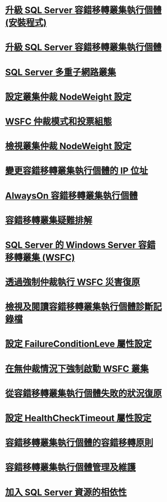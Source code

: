 # [升級 SQL Server 容錯移轉叢集執行個體 (安裝程式)](upgrade-a-sql-server-failover-cluster-instance-setup.md)
# [升級 SQL Server 容錯移轉叢集執行個體](upgrade-a-sql-server-failover-cluster-instance.md)
# [SQL Server 多重子網路叢集](sql-server-multi-subnet-clustering-sql-server.md)
# [設定叢集仲裁 NodeWeight 設定](configure-cluster-quorum-nodeweight-settings.md)
# [WSFC 仲裁模式和投票組態](wsfc-quorum-modes-and-voting-configuration-sql-server.md)
# [檢視叢集仲裁 NodeWeight 設定](view-cluster-quorum-nodeweight-settings.md)
# [變更容錯移轉叢集執行個體的 IP 位址](change-the-ip-address-of-a-failover-cluster-instance.md)
# [AlwaysOn 容錯移轉叢集執行個體](always-on-failover-cluster-instances-sql-server.md)
# [容錯移轉叢集疑難排解](failover-cluster-troubleshooting.md)
# [SQL Server 的 Windows Server 容錯移轉叢集 (WSFC)](windows-server-failover-clustering-wsfc-with-sql-server.md)
# [透過強制仲裁執行 WSFC 災害復原](wsfc-disaster-recovery-through-forced-quorum-sql-server.md)
# [檢視及閱讀容錯移轉叢集執行個體診斷記錄檔](view-and-read-failover-cluster-instance-diagnostics-log.md)
# [設定 FailureConditionLeve 屬性設定](configure-failureconditionlevel-property-settings.md)
# [在無仲裁情況下強制啟動 WSFC 叢集](force-a-wsfc-cluster-to-start-without-a-quorum.md)
# [從容錯移轉叢集執行個體失敗的狀況復原](recover-from-failover-cluster-instance-failure.md)
# [設定 HealthCheckTimeout 屬性設定](configure-healthchecktimeout-property-settings.md)
# [容錯移轉叢集執行個體的容錯移轉原則](failover-policy-for-failover-cluster-instances.md)
# [容錯移轉叢集執行個體管理及維護](failover-cluster-instance-administration-and-maintenance.md)
# [加入 SQL Server 資源的相依性](add-dependencies-to-a-sql-server-resource.md)

